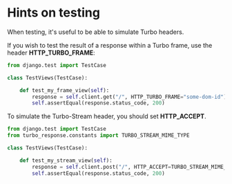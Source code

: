 # Hints on testing

When testing, it's useful to be able to simulate Turbo headers.

If you wish to test the result of a response within a Turbo frame, use the header **HTTP_TURBO_FRAME**:

```python
from django.test import TestCase

class TestViews(TestCase):

    def test_my_frame_view(self):
        response = self.client.get("/", HTTP_TURBO_FRAME="some-dom-id")
        self.assertEqual(response.status_code, 200)
```

To simulate the Turbo-Stream header, you should set **HTTP_ACCEPT**.

```python
from django.test import TestCase
from turbo_response.constants import TURBO_STREAM_MIME_TYPE

class TestViews(TestCase):

    def test_my_stream_view(self):
        response = self.client.post("/", HTTP_ACCEPT=TURBO_STREAM_MIME_TYPE)
        self.assertEqual(response.status_code, 200)
```
